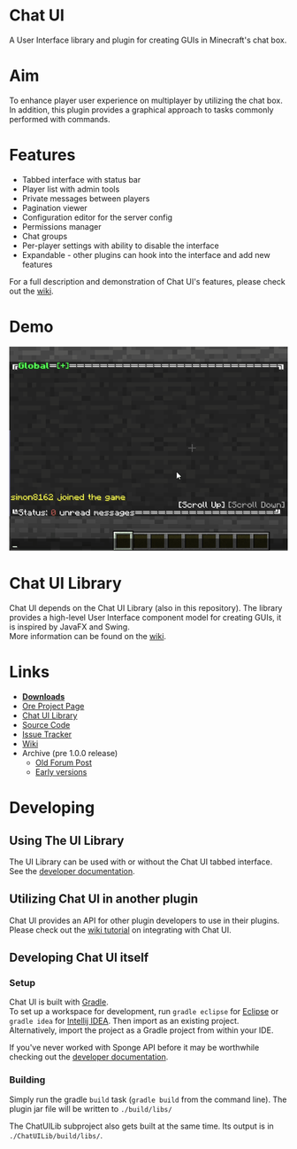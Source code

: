 # Chat UI
A User Interface library and plugin for creating GUIs in Minecraft's chat box.

# Aim
To enhance player user experience on multiplayer by utilizing the chat box. In addition, this plugin provides a graphical approach to tasks commonly performed with commands.

# Features
 * Tabbed interface with status bar
 * Player list with admin tools
 * Private messages between players
 * Pagination viewer
 * Configuration editor for the server config
 * Permissions manager
 * Chat groups
 * Per-player settings with ability to disable the interface
 * Expandable - other plugins can hook into the interface and add new features

For a full description and demonstration of Chat UI's features, please check out the [wiki](https://github.com/simon816/ChatUI/wiki/features).

# Demo
![Demo gif](https://raw.githubusercontent.com/simon816/ChatUI/master/doc/chatui.gif)

# Chat UI Library
Chat UI depends on the Chat UI Library (also in this repository). The library provides a high-level User Interface component model for creating GUIs, it is inspired by JavaFX and Swing.  
More information can be found on the [wiki](https://github.com/simon816/ChatUI/wiki/Chat-UI-Library).

# Links
 * [__Downloads__](https://ore.spongepowered.org/simon816/Chat-UI/versions/recommended/download)
 * [Ore Project Page](https://ore.spongepowered.org/simon816/Chat-UI)
 * [Chat UI Library](https://ore.spongepowered.org/simon816/Chat-UI-Library)
 * [Source Code](https://github.com/simon816/ChatUI)
 * [Issue Tracker](https://github.com/simon816/ChatUI/issues)
 * [Wiki](https://github.com/simon816/ChatUI/wiki)
 * Archive (pre 1.0.0 release)
   * [Old Forum Post](https://forums.spongepowered.org/t/chat-ui-a-ui-toolkit-for-the-vanilla-chat-box/10109)
   * [Early versions](https://github.com/simon816/ChatUI/releases)


# Developing

## Using The UI Library
The UI Library can be used with or without the Chat UI tabbed interface. See the [developer documentation](https://github.com/simon816/ChatUI/wiki/Chat-UI-Library).

## Utilizing Chat UI in another plugin
Chat UI provides an API for other plugin developers to use in their plugins.  
Please check out the [wiki tutorial](https://github.com/simon816/ChatUI/wiki/integration) on integrating with Chat UI.

## Developing Chat UI itself
### Setup
Chat UI is built with [Gradle](https://gradle.org/).  
To set up a workspace for development, run `gradle eclipse` for [Eclipse](https://www.eclipse.org/) or `gradle idea` for [Intellij IDEA](https://www.jetbrains.com/idea/). Then import as an existing project.
Alternatively, import the project as a Gradle project from within your IDE.

If you've never worked with Sponge API before it may be worthwhile checking out the [developer documentation](https://docs.spongepowered.org/stable/en/plugin/index.html).

### Building
Simply run the gradle `build` task (`gradle build` from the command line). The plugin jar file will be written to `./build/libs/`

The ChatUILib subproject also gets built at the same time. Its output is in `./ChatUILib/build/libs/`.

